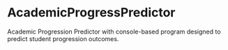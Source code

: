 # AcademicProgressPredictor
Academic Progression Predictor with console-based program designed to predict  student progression outcomes.
